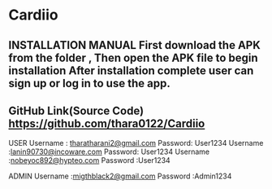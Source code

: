 # Cardiio
INSTALLATION MANUAL
First download the APK from the folder ,
Then open the APK file to begin installation 
After installation complete user can sign up or log in to use the app.
------------------------------------------------------------------------------
GitHub Link(Source Code)
https://github.com/thara0122/Cardiio
------------------------------------------------------------------------------
USER
Username : tharatharani2@gmail.com
 Password: User1234
Username :lanin90730@incoware.com
Password: User1234
Username :nobeyoc892@hypteo.com
Password :User1234

ADMIN
Username :migthblack2@gmail.com
Password :Admin1234



